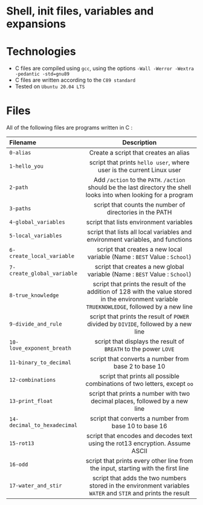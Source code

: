 # Shell, init files, variables and expansions

# Technologies
- C files are compiled using `gcc`, using the options `-Wall -Werror -Wextra -pedantic -std=gnu89`
- C files are written according to the `C89 standard`
- Tested on `Ubuntu 20.04 LTS`

# Files
All of the following files are programs written in C :

|**Filename**|**Description**|
|:-------|:---------:|
|`0-alias`|Create a script that creates an alias|
|`1-hello_you`|script that prints `hello user`, where user is the current Linux user|
|`2-path`|Add `/action` to the `PATH`. `/action` should be the last directory the shell looks into when looking for a program|
|`3-paths`|script that counts the number of directories in the PATH|
|`4-global_variables`|script that lists environment variables|
|`5-local_variables`|script that lists all local variables and environment variables, and functions|
|`6-create_local_variable`|script that creates a new local variable (Name : `BEST` Value : `School`)|
|`7-create_global_variable`|script that creates a new global variable (Name : `BEST` Value : `School`)|
|`8-true_knowledge`|script that prints the result of the addition of 128 with the value stored in the environment variable `TRUEKNOWLEDGE`, followed by a new line|
|`9-divide_and_rule`|script that prints the result of `POWER` divided by `DIVIDE`, followed by a new line|
|`10-love_exponent_breath`|script that displays the result of `BREATH` to the power `LOVE`|
|`11-binary_to_decimal`|script that converts a number from base 2 to base 10|
|`12-combinations`|script that prints all possible combinations of two letters, except `oo`|
|`13-print_float`|script that prints a number with two decimal places, followed by a new line|
|`14-decimal_to_hexadecimal`|script that converts a number from base 10 to base 16|
|`15-rot13`|script that encodes and decodes text using the rot13 encryption. Assume ASCII|
|`16-odd`|script that prints every other line from the input, starting with the first line|
|`17-water_and_stir`|script that adds the two numbers stored in the environment variables `WATER` and `STIR` and prints the result|
